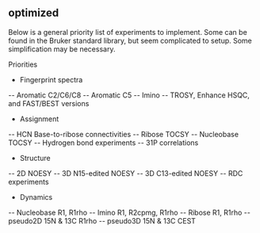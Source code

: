 optimized
---------

Below is a general priority list of experiments to implement. Some can be
found in the Bruker standard library, but seem complicated to setup. Some
simplification may be necessary.


Priorities

- Fingerprint spectra

-- Aromatic C2/C6/C8
-- Aromatic C5
-- Imino
-- TROSY, Enhance HSQC, and FAST/BEST versions

- Assignment

-- HCN Base-to-ribose connectivities
-- Ribose TOCSY
-- Nucleobase TOCSY
-- Hydrogen bond experiments
-- 31P correlations

- Structure

-- 2D NOESY
-- 3D N15-edited NOESY
-- 3D C13-edited NOESY
-- RDC experiments

- Dynamics

-- Nucleobase R1, R1rho
-- Imino R1, R2cpmg, R1rho
-- Ribose R1, R1rho
-- pseudo2D 15N & 13C R1rho
-- pseudo3D 15N & 13C CEST

